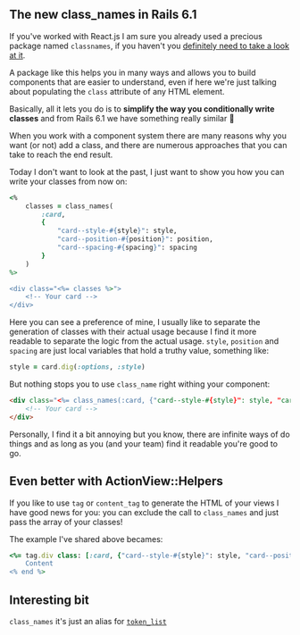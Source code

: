 ## The new class_names in Rails 6.1

If you've worked with React.js I am sure you already used a precious package named `classnames`, if you haven't you [definitely need to take a look at it](https://www.npmjs.com/package/classnames).

A package like this helps you in many ways and allows you to build components that are easier to understand, even if here we're just talking about populating the `class` attribute of any HTML element.

Basically, all it lets you do is to **simplify the way you conditionally write classes** and from Rails 6.1 we have something really similar 🎉

When you work with a component system there are many reasons why you want (or not) add a class, and there are numerous approaches that you can take to reach the end result.

Today I don't want to look at the past, I just want to show you how you can write your classes from now on:

```ruby
<% 
	classes = class_names(
		:card,
		{
			"card--style-#{style}": style,
			"card--position-#{position}": position,
			"card--spacing-#{spacing}": spacing
		}
	)
%>

<div class="<%= classes %>">
	<!-- Your card -->
</div>
```
Here you can see a preference of mine, I usually like to separate the generation of classes with their actual usage because I find it more readable to separate the logic from the actual usage. `style`, `position` and `spacing` are just local variables that hold a truthy value, something like:
```ruby
style = card.dig(:options, :style)
```
But nothing stops you to use `class_name` right withing your component:
```html
<div class="<%= class_names(:card, {"card--style-#{style}": style, "card--position-#{position}": position, "card--spacing-#{spacing}": spacing}) %>">
	<!-- Your card -->
</div>
```
Personally, I find it a bit annoying but you know, there are infinite ways of do things and as long as you (and your team) find it readable you're good to go.

## Even better with ActionView::Helpers
If you like to use `tag` or `content_tag` to generate the HTML of your views I have good news for you: you can exclude the call to `class_names` and just pass the array of your classes!

The example I've shared above becames:
```ruby
<%= tag.div class: [:card, {"card--style-#{style}": style, "card--position-#{position}": position, "card--spacing-#{spacing}": spacing}] do %>
	Content
<% end %>
```

## Interesting bit
`class_names` it's just an alias for [`token_list`](https://api.rubyonrails.org/classes/ActionView/Helpers/TagHelper.html#method-i-token_list)